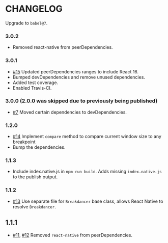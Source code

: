 # CHANGELOG

Upgrade to `babel@7`.

### 3.0.2

- Removed react-native from peerDependencies.

### 3.0.1

- [#15] Updated peerDependencies ranges to include React 16.
- Bumped devDependencies and remove unused dependencies.
- Added test coverage.
- Enabled Travis-CI.

### 3.0.0 (2.0.0 was skipped due to previously being published)

- [#7] Moved certain dependencies to devDependencies.

### 1.2.0

- [#14] Implement `compare` method to compare current window size to any breakpoint
- Bump the dependencies.

### 1.1.3

- Include index.native.js in `npm run build`. Adds missing `index.native.js` to the publish output.

### 1.1.2

- [#13] Use separate file for `Breakdancer` base class, allows React Native to resolve `Breakdancer`.

## 1.1.1

- [#11], [#12] Removed `react-native` from peerDependencies.

[#7]: https://github.com/godaddy/breakdancer/pull/7
[#11]: https://github.com/godaddy/breakdancer/pull/11
[#12]: https://github.com/godaddy/breakdancer/pull/12
[#13]: https://github.com/godaddy/breakdancer/pull/13
[#14]: https://github.com/godaddy/breakdancer/pull/14
[#15]: https://github.com/godaddy/breakdancer/pull/14
